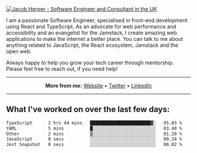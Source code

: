 [![Jacob Herper - Software Engineer and Consultant in the UK](https://res.cloudinary.com/jacobherper/image/upload/v1641506277/gh-image.png)](https://jacobherper.com/)

I am a passionate Software Engineer, specialised in front-end development using React and TypeScript. As an advocate for web performance and accessibility and an evangelist for the Jamstack, I create amazing web applications to make the internet a better place. You can talk to me about anything related to JavaScript, the React ecosystem, Jamstack and the open web.

Always happy to help you grow your tech career through mentorship. Please feel free to reach out, if you need help!

---

<p align="center">
  <strong>More from me:</strong> 
  <a href="https://jacobherper.com/">Website</a> •
  <a href="https://twitter.com/intent/follow?screen_name=jakeherp&tw_p=followbutton">Twitter</a> •
  <a href="https://www.linkedin.com/in/jacobherper/">LinkedIn</a>
</p>

---

## What I've worked on over the last few days:

<!--START_SECTION:waka-->

```txt
TypeScript      2 hrs 44 mins   ███████████████████████▓░   95.03 %
YAML            5 mins          █░░░░░░░░░░░░░░░░░░░░░░░░   03.40 %
Other           2 mins          ▒░░░░░░░░░░░░░░░░░░░░░░░░   01.20 %
JavaScript      0 secs          ░░░░░░░░░░░░░░░░░░░░░░░░░   00.34 %
Jest Snapshot   0 secs          ░░░░░░░░░░░░░░░░░░░░░░░░░   00.02 %
```

<!--END_SECTION:waka-->
